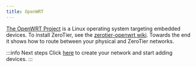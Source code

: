 ```yaml
---
title: OpenWRT
---
```


[The OpenWRT Project](https://openwrt.org/) is a Linux operating system targeting embedded devices.
To install ZeroTier, see the [zerotier-openwrt wiki](https://github.com/mwarning/zerotier-openwrt/wiki). Towards the end it shows how to route between your physical and ZeroTier networks.

:::info Next steps
Click [here](/start/) to create your network and start adding devices.
:::
